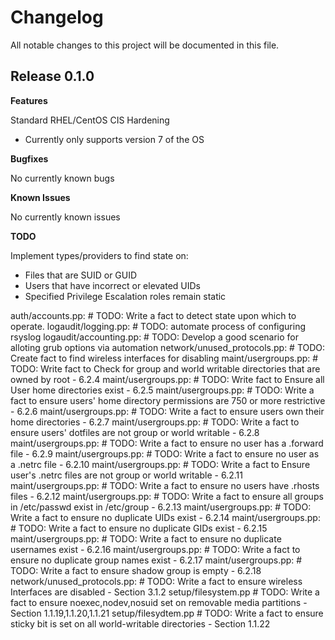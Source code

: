 # Changelog

All notable changes to this project will be documented in this file.

## Release 0.1.0

**Features**

Standard RHEL/CentOS CIS Hardening
- Currently only supports version 7 of the OS

**Bugfixes**

No currently known bugs

**Known Issues**

No currently known issues

**TODO**

Implement types/providers to find state on:
- Files that are SUID or GUID
- Users that have incorrect or elevated UIDs
- Specified Privilege Escalation roles remain static

auth/accounts.pp:             # TODO: Write a fact to detect state upon which to operate.
logaudit/logging.pp:          # TODO: automate process of configuring rsyslog
logaudit/accounting.pp:       # TODO: Develop a good scenario for alloting grub options via automation
network/unused_protocols.pp:  # TODO: Create fact to find wireless interfaces for disabling
maint/usergroups.pp:          # TODO: Write fact to Check for group and world writable directories that are owned by root - 6.2.4
maint/usergroups.pp:          # TODO: Write fact to Ensure all User home directories exist - 6.2.5
maint/usergroups.pp:          # TODO: Write a fact to ensure users' home directory permissions are 750 or more restrictive - 6.2.6
maint/usergroups.pp:          # TODO: Write a fact to ensure users own their home directories - 6.2.7
maint/usergroups.pp:          # TODO: Write a fact to ensure users' dotfiles are not group or world writable - 6.2.8
maint/usergroups.pp:          # TODO: Write a fact to ensure no user has a .forward file - 6.2.9
maint/usergroups.pp:          # TODO: Write a fact to ensure no user as a .netrc file - 6.2.10
maint/usergroups.pp:          # TODO: Write a fact to Ensure user's .netrc files are not group or world writable - 6.2.11
maint/usergroups.pp:          # TODO: Write a fact to ensure no users have .rhosts files - 6.2.12
maint/usergroups.pp:          # TODO: Write a fact to ensure all groups in /etc/passwd exist in /etc/group - 6.2.13
maint/usergroups.pp:          # TODO: Write a fact to ensure no duplicate UIDs exist - 6.2.14
maint/usergroups.pp:          # TODO: Write a fact to ensure no duplicate GIDs exist - 6.2.15
maint/usergroups.pp:          # TODO: Write a fact to ensure no duplicate usernames exist - 6.2.16
maint/usergroups.pp:          # TODO: Write a fact to ensure no duplicate group names exist - 6.2.17
maint/usergroups.pp:          # TODO: Write a fact to ensure shadow group is empty - 6.2.18
network/unused_protocols.pp:  # TODO: Write a fact to ensure wireless Interfaces are disabled - Section 3.1.2
setup/filesystem.pp           # TODO: Write a fact to ensure noexec,nodev,nosuid set on removable media partitions - Section 1.1.19,1.1.20,1.1.21
setup/filesydtem.pp           # TODO: Write a fact to ensure sticky bit is set on all world-writable directories - Section 1.1.22
